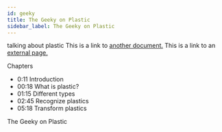 ```yaml
---
id: geeky
title: The Geeky on Plastic
sidebar_label: The Geeky on Plastic
---
```


<style>
:root {
  --highlight: #84cfec;
  --hover: #84cfec;
}
</style>

talking about plastic
This is a link to [another document.](doc3.md)
This is a link to an [external page.](http://www.example.com)


Chapters

- 0:11 Introduction
- 00:18 What is plastic?
- 01:15 Different types
- 02:45 Recognize plastics
- 05:18 Transform plastics


The Geeky on Plastic


